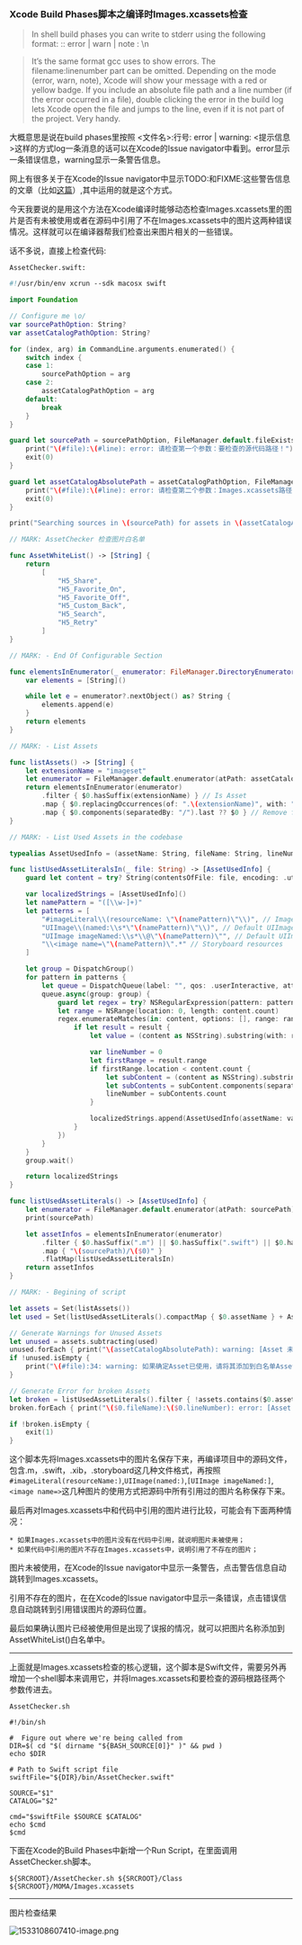 ### Xcode Build Phases脚本之编译时Images.xcassets检查

> In shell build phases you can write to stderr using the following format:
<filename>:<linenumber>: error | warn | note : <message>\n

> It’s the same format gcc uses to show errors. The filename:linenumber part can be omitted. Depending on the mode (error, warn, note), Xcode will show your message with a red or yellow badge.
If you include an absolute file path and a line number (if the error occurred in a file), double clicking the error in the build log lets Xcode open the file and jumps to the line, even if it is not part of the project. Very handy.

大概意思是说在build phases里按照 <文件名>:行号: error | warning: <提示信息>这样的方式log一条消息的话可以在Xcode的Issue navigator中看到。error显示一条错误信息，warning显示一条警告信息。

网上有很多关于在Xcode的Issue navigator中显示TODO:和FIXME:这些警告信息的文章（比如[这篇](https://krakendev.io/blog/generating-warnings-in-xcode)）,其中运用的就是这个方式。

今天我要说的是用这个方法在Xcode编译时能够动态检查Images.xcassets里的图片是否有未被使用或者在源码中引用了不在Images.xcassets中的图片这两种错误情况。这样就可以在编译器帮我们检查出来图片相关的一些错误。

话不多说，直接上检查代码:

`AssetChecker.swift:`

``` swift
#!/usr/bin/env xcrun --sdk macosx swift

import Foundation

// Configure me \o/
var sourcePathOption: String?
var assetCatalogPathOption: String?

for (index, arg) in CommandLine.arguments.enumerated() {
    switch index {
    case 1:
        sourcePathOption = arg
    case 2:
        assetCatalogPathOption = arg
    default:
        break
    }
}

guard let sourcePath = sourcePathOption, FileManager.default.fileExists(atPath: sourcePath) else {
    print("\(#file):\(#line): error: 请检查第一个参数：要检查的源代码路径！")
    exit(0)
}

guard let assetCatalogAbsolutePath = assetCatalogPathOption, FileManager.default.fileExists(atPath: assetCatalogAbsolutePath) else {
    print("\(#file):\(#line): error: 请检查第二个参数：Images.xcassets路径！")
    exit(0)
}

print("Searching sources in \(sourcePath) for assets in \(assetCatalogAbsolutePath)")

// MARK: AssetChecker 检查图片白名单

func AssetWhiteList() -> [String] {
    return
        [
            "H5_Share",
            "H5_Favorite_On",
            "H5_Favorite_Off",
            "H5_Custom_Back",
            "H5_Search",
            "H5_Retry"
        ]
}

// MARK: - End Of Configurable Section

func elementsInEnumerator(_ enumerator: FileManager.DirectoryEnumerator?) -> [String] {
    var elements = [String]()

    while let e = enumerator?.nextObject() as? String {
        elements.append(e)
    }
    return elements
}

// MARK: - List Assets

func listAssets() -> [String] {
    let extensionName = "imageset"
    let enumerator = FileManager.default.enumerator(atPath: assetCatalogAbsolutePath)
    return elementsInEnumerator(enumerator)
        .filter { $0.hasSuffix(extensionName) } // Is Asset
        .map { $0.replacingOccurrences(of: ".\(extensionName)", with: "") } // Remove extension
        .map { $0.components(separatedBy: "/").last ?? $0 } // Remove folder path
}

// MARK: - List Used Assets in the codebase

typealias AssetUsedInfo = (assetName: String, fileName: String, lineNumber: Int)

func listUsedAssetLiteralsIn(_ file: String) -> [AssetUsedInfo] {
    guard let content = try? String(contentsOfFile: file, encoding: .utf8) else { return [] }

    var localizedStrings = [AssetUsedInfo]()
    let namePattern = "([\\w-]+)"
    let patterns = [
        "#imageLiteral\\(resourceName: \"\(namePattern)\"\\)", // Image Literal
        "UIImage\\(named:\\s*\"\(namePattern)\"\\)", // Default UIImage call (Swift)
        "UIImage imageNamed:\\s*\\@\"\(namePattern)\"", // Default UIImage call
        "\\<image name=\"\(namePattern)\".*" // Storyboard resources
    ]

    let group = DispatchGroup()
    for pattern in patterns {
        let queue = DispatchQueue(label: "", qos: .userInteractive, attributes: .concurrent)
        queue.async(group: group) {
            guard let regex = try? NSRegularExpression(pattern: pattern, options: []) else { return }
            let range = NSRange(location: 0, length: content.count)
            regex.enumerateMatches(in: content, options: [], range: range, using: { result, _, _ in
                if let result = result {
                    let value = (content as NSString).substring(with: result.range(at: 1))

                    var lineNumber = 0
                    let firstRange = result.range
                    if firstRange.location < content.count {
                        let subContent = (content as NSString).substring(with: NSRange(location: 0, length: firstRange.location))
                        let subContents = subContent.components(separatedBy: .newlines)
                        lineNumber = subContents.count
                    }

                    localizedStrings.append(AssetUsedInfo(assetName: value, fileName: file, lineNumber: lineNumber))
                }
            })
        }
    }
    group.wait()

    return localizedStrings
}

func listUsedAssetLiterals() -> [AssetUsedInfo] {
    let enumerator = FileManager.default.enumerator(atPath: sourcePath)
    print(sourcePath)

    let assetInfos = elementsInEnumerator(enumerator)
        .filter { $0.hasSuffix(".m") || $0.hasSuffix(".swift") || $0.hasSuffix(".xib") || $0.hasSuffix(".storyboard") } // Only Swift and Obj-C files
        .map { "\(sourcePath)/\($0)" }
        .flatMap(listUsedAssetLiteralsIn)
    return assetInfos
}

// MARK: - Begining of script

let assets = Set(listAssets())
let used = Set(listUsedAssetLiterals().compactMap { $0.assetName } + AssetWhiteList())

// Generate Warnings for Unused Assets
let unused = assets.subtracting(used)
unused.forEach { print("\(assetCatalogAbsolutePath): warning: [Asset 未使用] \($0)") }
if !unused.isEmpty {
    print("\(#file):34: warning: 如果确定Asset已使用，请将其添加到白名单AssetWhiteList()方法 中")
}

// Generate Error for broken Assets
let broken = listUsedAssetLiterals().filter { !assets.contains($0.assetName) }
broken.forEach { print("\($0.fileName):\($0.lineNumber): error: [Asset 缺失] \($0.assetName)") }

if !broken.isEmpty {
    exit(1)
}

```

这个脚本先将Images.xcassets中的图片名保存下来，再编译项目中的源码文件，包含.m，.swift，.xib，.storyboard这几种文件格式，再按照
`#imageLiteral(resourceName:)`,`UIImage(named:)`,`[UIImage imageNamed:]`,`<image name=>`这几种图片的使用方式把源码中所有引用过的图片名称保存下来。

最后再对Images.xcassets中和代码中引用的图片进行比较，可能会有下面两种情况：

	* 如果Images.xcassets中的图片没有在代码中引用，就说明图片未被使用；
	* 如果代码中引用的图片不存在Images.xcassets中，说明引用了不存在的图片；

图片未被使用，在Xcode的Issue navigator中显示一条警告，点击警告信息自动跳转到Images.xcassets。

引用不存在的图片，在在Xcode的Issue navigator中显示一条错误，点击错误信息自动跳转到引用错误图片的源码位置。

最后如果确认图片已经被使用但是出现了误报的情况，就可以把图片名称添加到AssetWhiteList()白名单中。

***
上面就是Images.xcassets检查的核心逻辑，这个脚本是Swift文件，需要另外再增加一个shell脚本来调用它，并将Images.xcassets和要检查的源码根路径两个参数传进去。

`AssetChecker.sh`

``` shell
#!/bin/sh

#  Figure out where we're being called from
DIR=$( cd "$( dirname "${BASH_SOURCE[0]}" )" && pwd )
echo $DIR

# Path to Swift script file
swiftFile="${DIR}/bin/AssetChecker.swift"

SOURCE="$1"
CATALOG="$2"

cmd="$swiftFile $SOURCE $CATALOG"
echo $cmd
$cmd

```

下面在Xcode的Build Phases中新增一个Run Script，在里面调用AssetChecker.sh脚本。

```
${SRCROOT}/AssetChecker.sh ${SRCROOT}/Class ${SRCROOT}/MOMA/Images.xcassets
```

*** 
图片检查结果

![1533108607410-image.png](https://i.loli.net/2018/08/01/5b616193bd523.png)
